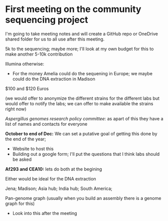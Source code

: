 # First meeting on the community sequencing project

I'm going to take meeting notes and will create a GitHub repo or OneDrive shared folder for us to all use after this meeting.



5k to the sequencing; maybe more; I'll look at my own budget for this to make another 5-10k contribution

Illumina otherwise:

- For the money Amelia could do the sequening in Europe; we maybe could do the DNA extraction in Madison



$100 and $120 Euros 

(we would offer to anonymize the different strains for the different labs but would offer to notify the labs; we can offer to make available the strains right now)



*Aspergillus genomes research policy committee*: as apart of this they have a list of names and contacts for everyone 



**October to end of Dec:** We can set a putative goal of getting this done by the end of the year; 

- Website to host this
- Building out a google form; I'll put the questions that I think labs should be asked



**Af293 and CEA10:** lets do both at the begining 



Either would be ideal for the DNA extraction



Jena; Madison; Asia hub; India hub; South America; 



Pan-genome graph (usually when you build an assembly there is a genome graph for this)

- Look into this after the meeting
